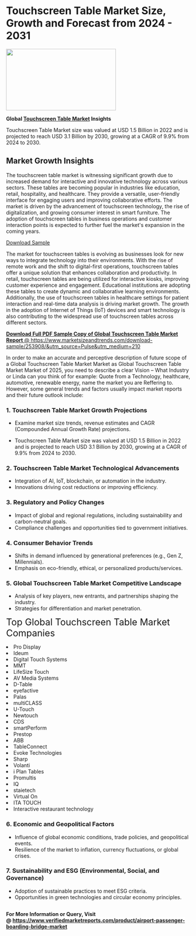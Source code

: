 <H1>Touchscreen Table Market Size, Growth and Forecast from 2024 - 2031</H1><img class="aligncenter size-medium wp-image-584254" src="https://thirdeyenews.in/wp-content/uploads/2024/09/Global-Market-Research-300x168.jpeg" alt="" width="300" height="168" /><p><strong>Global&nbsp;<a href="https://www.marketsizeandtrends.com/download-sample/253908/&amp;utm_source=Pulse&amp;utm_medium=210">Touchscreen Table Market</a> Insights</strong></p><p>Touchscreen Table Market size was valued at USD 1.5 Billion in 2022 and is projected to reach USD 3.1 Billion by 2030, growing at a CAGR of 9.9% from 2024 to 2030.</p><p><h2>Market Growth Insights</h2> <p>The touchscreen table market is witnessing significant growth due to increased demand for interactive and innovative technology across various sectors. These tables are becoming popular in industries like education, retail, hospitality, and healthcare. They provide a versatile, user-friendly interface for engaging users and improving collaborative efforts. The market is driven by the advancement of touchscreen technology, the rise of digitalization, and growing consumer interest in smart furniture. The adoption of touchscreen tables in business operations and customer interaction points is expected to further fuel the market's expansion in the coming years.</p> <p><a href="sample-link">Download Sample</a></p> <p>The market for touchscreen tables is evolving as businesses look for new ways to integrate technology into their environments. With the rise of remote work and the shift to digital-first operations, touchscreen tables offer a unique solution that enhances collaboration and productivity. In retail, touchscreen tables are being utilized for interactive kiosks, improving customer experience and engagement. Educational institutions are adopting these tables to create dynamic and collaborative learning environments. Additionally, the use of touchscreen tables in healthcare settings for patient interaction and real-time data analysis is driving market growth. The growth in the adoption of Internet of Things (IoT) devices and smart technology is also contributing to the widespread use of touchscreen tables across different sectors.</p> <p><a href="more-info-link"></p><p><span class=""><strong>Download Full PDF Sample Copy of Global Touchscreen Table Market Report</strong> @ <a href="https://www.marketsizeandtrends.com/download-sample/253908/&amp;utm_source=Pulse&amp;utm_medium=210" target="_blank">https://www.marketsizeandtrends.com/download-sample/253908/&amp;utm_source=Pulse&amp;utm_medium=210</a></span></p><p>In order to make an accurate and perceptive description of future scope of a Global&nbsp;Touchscreen Table Market Market as Global&nbsp;Touchscreen Table Market Market of 2025, you need to describe a clear Vision &ndash; What Industry or Linda can you think of for example: Quote from a Technology, healthcare, automotive, renewable energy, name the market you are Reffering to. However, some general trends and factors usually impact market reports and their future outlook include:</p><h3>1.&nbsp;<strong>Touchscreen Table Market Growth Projections</strong></h3><ul><li>Examine market size trends, revenue estimates and CAGR (Compounded Annual Growth Rate) projections.</li><li><p>Touchscreen Table Market size was valued at USD 1.5 Billion in 2022 and is projected to reach USD 3.1 Billion by 2030, growing at a CAGR of 9.9% from 2024 to 2030.</p></li></ul><h3>2.&nbsp;<strong>Touchscreen Table Market Technological Advancements</strong></h3><ul><li>Integration of AI, IoT, blockchain, or automation in the industry.</li><li>Innovations driving cost reductions or improving efficiency.</li></ul><h3>3.&nbsp;<strong>Regulatory and Policy Changes</strong></h3><ul><li>Impact of global and regional regulations, including sustainability and carbon-neutral goals.</li><li>Compliance challenges and opportunities tied to government initiatives.</li></ul><h3>4.&nbsp;<strong>Consumer Behavior Trends</strong></h3><ul><li>Shifts in demand influenced by generational preferences (e.g., Gen Z, Millennials).</li><li>Emphasis on eco-friendly, ethical, or personalized products/services.</li></ul><h3>5.&nbsp;<strong>Global Touchscreen Table Market Competitive Landscape</strong></h3><ul><li>Analysis of key players, new entrants, and partnerships shaping the industry.</li><li>Strategies for differentiation and market penetration.</li></ul><p data-pm-slice="1 1 []"><span style="color: inherit; font-family: inherit; font-size: 25px;">Top Global Touchscreen Table Market Companies</span></p><div class="" data-test-id=""><p><li>Pro Display</li><li> Ideum</li><li> Digital Touch Systems</li><li> MMT</li><li> LifeSize Touch</li><li> AV Media Systems</li><li> D-Table</li><li> eyefactive</li><li> Palas</li><li> multiCLASS</li><li> U-Touch</li><li> Newtouch</li><li> CDS</li><li> smartPerform</li><li> Prestop</li><li> ABB</li><li> TableConnect</li><li> Evoke Technologies</li><li> Sharp</li><li> Volanti</li><li> i Plan Tables</li><li> Promultis</li><li> IQ</li><li> staietech</li><li> Virtual On</li><li> ITA TOUCH</li><li> Interactive restaurant technology</li></p></div><h3>6.&nbsp;<strong>Economic and Geopolitical Factors</strong></h3><ul><li>Influence of global economic conditions, trade policies, and geopolitical events.</li><li>Resilience of the market to inflation, currency fluctuations, or global crises.</li></ul><h3>7.&nbsp;<strong>Sustainability and ESG (Environmental, Social, and Governance)</strong></h3><ul><li>Adoption of sustainable practices to meet ESG criteria.</li><li>Opportunities in green technologies and circular economy principles.</li></ul><h2><strong style="font-size: 14px;">For More Information or Query, Visit @&nbsp;</strong><a style="background-color: #ffffff; font-size: 14px;" href="https://www.marketsizeandtrends.com/report/touchscreen-table-market/" target="_blank">https://www.verifiedmarketreports.com/product/airport-passenger-boarding-bridge-market</a></h2>

